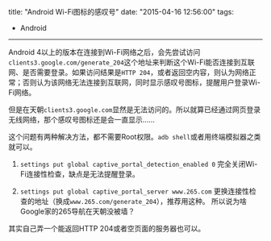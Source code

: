 title: "Android Wi-Fi图标的感叹号"
date: "2015-04-16 12:56:00"
tags:
- Android
---

Android 4以上的版本在连接到Wi-Fi网络之后，会先尝试访问`clients3.google.com/generate_204`这个地址来判断这个Wi-Fi能否连接到互联网、是否需要登录。如果访问结果是`HTTP 204`，或者返回空内容，则认为网络正常；否则认为该网络无法连接到互联网，同时显示感叹号图标，提醒用户登录Wi-Fi网络。

但是在天朝`clients3.google.com`显然是无法访问的。所以就算已经通过网页登录无线网络，那个感叹号图标还是会一直显示……

这个问题有两种解决方法，都不需要Root权限。`adb shell`或者用终端模拟器之类就可以。

1. `settings put global captive_portal_detection_enabled 0`
   完全关闭Wi-Fi连接性检查，缺点是无法提醒登录。

2. `settings put global captive_portal_server www.265.com`
   更换连接性检查的地址（换成`www.265.com/generate_204`），推荐用这种。
   所以说为啥Google家的265导航在天朝没被墙？

其实自己弄一个能返回HTTP 204或者空页面的服务器也可以。
